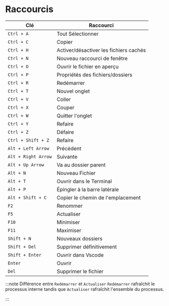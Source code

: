 # Raccourcis

| Clé                 | Raccourci                              |
| ------------------- | -------------------------------------- |
| `Ctrl + A`          | Tout Sélectionner                      |
| `Ctrl + C`          | Copier                                 |
| `Ctrl + H`          | Activer/désactiver les fichiers cachés |
| `Ctrl + N`          | Nouveau raccourci de fenêtre           |
| `Ctrl + O`          | Ouvrir le fichier en aperçu            |
| `Ctrl + P`          | Propriétés des fichiers/dossiers       |
| `Ctrl + R`          | Redémarrer                             |
| `Ctrl + T`          | Nouvel onglet                          |
| `Ctrl + V`          | Coller                                 |
| `Ctrl + X`          | Couper                                 |
| `Ctrl + W`          | Quitter l'onglet                       |
| `Ctrl + Y`          | Refaire                                |
| `Ctrl + Z`          | Défaire                                |
| `Ctrl + Shift + Z`  | Refaire                                |
| `Alt + Left Arrow`  | Précédent                              |
| `Alt + Right Arrow` | Suivante                               |
| `Alt + Up Arrow`    | Va au dossier parent                   |
| `Alt + N`           | Nouveau Fichier                        |
| `Alt + T`           | Ouvrir dans le Terminal                |
| `Alt + P`           | Épingler à la barre latérale           |
| `Alt + Shift + C`   | Copier le chemin de l'emplacement      |
| `F2`                | Renommer                               |
| `F5`                | Actualiser                             |
| `F10`               | Minimiser                              |
| `F11`               | Maximiser                              |
| `Shift + N`         | Nouveaux dossiers                      |
| `Shift + Del`       | Supprimer définitivement               |
| `Shift + Enter`     | Ouvrir dans Vscode                     |
| `Enter`             | Ouvrir                                 |
| `Del`               | Supprimer le fichier                   |

:::note Différence entre `Redémarrer` et `Actualiser` `Redémarrer` rafraîchit le processus interne tandis que `Actualiser` rafraîchit l'ensemble du processus.

:::
